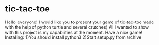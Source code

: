 # tic-tac-toe
Hello, everyone! I would like you to present your game of tic-tac-toe made with the help of python turtle and several crutches) All I wanted to show with this project is my capabilities at the moment. Have a nice game!
Installing:
1)You should install python3
2)Start setup.py from archive
